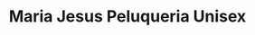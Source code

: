 ---
title: "Maria Jesus Peluqueria Unisex"
url: /torrent/maria-jesus-peluqueria-unisex/
shop: Friseur
---